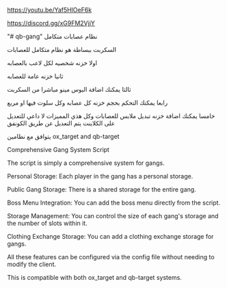
https://youtu.be/Yaf5HlOeF6k

https://discord.gg/xG9FM2VjjY

"# qb-gang" 
نظام عصابات متكامل 

السكربت ببساطة هو نظام متكامل للعصابات 

 اولا خزنه شخصيه لكل لاعب بالعصابه 

 ثانيا خزنه عامة للعصابه 

ثالثا يمكنك اضافة البوس مينو مباشرا من السكربت 

رابعا يمكنك التحكم بحجم خزنه كل عصابه وكل سلوت فيها او مربع

خامسا يمكنك اضافة خزنه تبديل ملابس للعصابات وكل هذي المميزات لا داعي للتعديل على الكلاينت يتم التعديل عن طريق الكونفق

يتوافق مع نظامين ox_target and qb-target


Comprehensive Gang System Script

The script is simply a comprehensive system for gangs.

Personal Storage: Each player in the gang has a personal storage.

Public Gang Storage: There is a shared storage for the entire gang.

Boss Menu Integration: You can add the boss menu directly from the script.

Storage Management: You can control the size of each gang's storage and the number of slots within it.

Clothing Exchange Storage: You can add a clothing exchange storage for gangs.

All these features can be configured via the config file without needing to modify the client.

This is compatible with both ox_target and qb-target systems.
